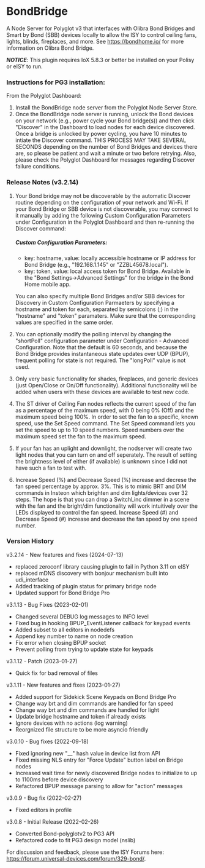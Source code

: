 # BondBridge
A Node Server for Polyglot v3 that interfaces with Olibra Bond Bridges and Smart by Bond (SBB) devices locally to allow the ISY to control ceiling fans, lights, blinds, fireplaces, and more. See https://bondhome.io/ for more information on Olibra Bond Bridge.

***NOTICE***: This plugin requires IoX 5.8.3 or better be installed on your Polisy or eISY to run.

### Instructions for PG3 installation:

From the Polyglot Dashboard:
1. Install the BondBridge node server from the Polyglot Node Server Store.
2. Once the BondBridge node server is running, unlock the Bond devices on your network (e.g., power cycle your Bond bridge(s)) and then click "Discover" in the Dashboard to load nodes for each device discovered. Once a bridge is unlocked by power cycling, you have 10 minutes to intiate the Discover command. THIS PROCESS MAY TAKE SEVERAL SECONDS depending on the number of Bond Bridges and devices there are, so please be patient and wait a minute or two before retrying. Also, please check the Polyglot Dashboard for messages regarding Discover failure conditions.

### Release Notes (v3.2.14)
   
1. Your Bond bridge may not be discoverable by the automatic Discover routine depending on the configuration of your network and Wi-Fi. If your Bond Bridge or SBB device is not discoverable, you may connect to it manually by adding the following Custom Configuration Parameters under Configuration in the Polyglot Dashboard and then re-running the Discover command:
    
    ##### Custom Configuration Parameters:
    - key: hostname, value: locally accessible hostname or IP address for Bond Bridge (e.g., "192.168.1.145" or "ZZBL45678.local").
    - key: token, value: local access token for Bond Bridge. Available in the "Bond Settings&rarr;Advanced Settings" for the bridge in the Bond Home mobile app.
    
   You can also specify multiple Bond Bridges and/or SBB devices for Discovery in Custom Configuration Parmaeters by specifying a hostname and token for each, separated by semicolons (;) in the "hostname" and "token" paramaters. Make sure that the corresponding values are specified in the same order.
2. You can optionally modify the polling interval by changing the "shortPoll" configuration parameter under Configuration - Advanced Configuration. Note that the default is 60 seconds, and because the Bond Bridge provides instantaneous state updates over UDP (BPUP), frequent polling for state is not required. The "longPoll" value is not used.
3. Only very basic functionality for shades, fireplaces, and generic devices (just Open/Close or On/Off functionality). Additional functionality will be added when users with these devices are available to test new code.
4. The ST driver of Ceiling Fan nodes reflects the current speed of the fan as a percentage of the maximum speed, with 0 being 0% (Off) and the maximum speed being 100%. In order to set the fan to a specific, known speed, use the Set Speed command. The Set Speed command lets you set the speed to up to 10 speed numbers. Speed numbers over the maximum speed set the fan to the maximum speed.
5. If your fan has an uplight and downlight, the nodserver will create two light nodes that you can turn on and off seperately. The result of setting the brightness level of either (if available) is unknown since I did not have such a fan to test with.
6. Increase Speed (%) and Decrease Speed (%) increase and decrese the fan speed percentage by approx. 3%. This is to mimic BRT and DIM commands in Insteon which brighten and dim lights/devices over 32 steps. The hope is that you can drop a SwitchLinc dimmer in a scene with the fan and the bright/dim functionality will work intuitively over the LEDs displayed to control the fan speed. Increase Speed (#) and Decrease Speed (#) increase and decrease the fan speed by one speed number.

### Version History
v3.2.14 - New features and fixes (2024-07-13)
- replaced zeroconf library causing plugin to fail in Python 3.11 on eISY
- replaced mDNS discovery with bonjour mechanism built into udi_interface
- Added tracking of plugin status for primary bridge node
- Updated support for Bond Bridge Pro

v3.1.13 - Bug Fixes (2023-02-01)
- Changed several DEBUG log messages to INFO level
- Fixed bug in hooking BPUP_EventListener callback for keypad events 
- Added subset to all editors in nodedefs
- Append key number to name on node creation
- Fix error when closing BPUP socket
- Prevent polling from trying to update state for keypads

v3.1.12 - Patch (2023-01-27)
- Quick fix for bad removal of files

v3.1.11 - New features and fixes (2023-01-27)
- Added support for Sidekick Scene Keypads on Bond Bridge Pro
- Change way brt and dim commands are handled for fan speed
- Change way brt and dim commands are handled for light
- Update bridge hostname and token if already exists
- Ignore devices with no actions (log warning)
- Reorgnized file structure to be more asyncio friendly

v3.0.10 - Bug fixes (2022-09-18)
- Fixed ignoring new "__" hash value in device list from API
- Fixed missing NLS entry for "Force Update" button label on Bridge nodes
- Increased wait time for newly discovered Bridge nodes to initialize to up to 1100ms before device discovery
- Refactored BPUP message parsing to allow for "action" messages

v3.0.9 - Bug fix (2022-02-27) 
- Fixed editors in profile

v3.0.8 - Initial Release (2022-02-26)
- Converted Bond-polyglotv2 to PG3 API
- Refactored code to fit PG3 design model (nslib)

For discussion and feedback, please use the ISY Forums here: https://forum.universal-devices.com/forum/329-bond/.
